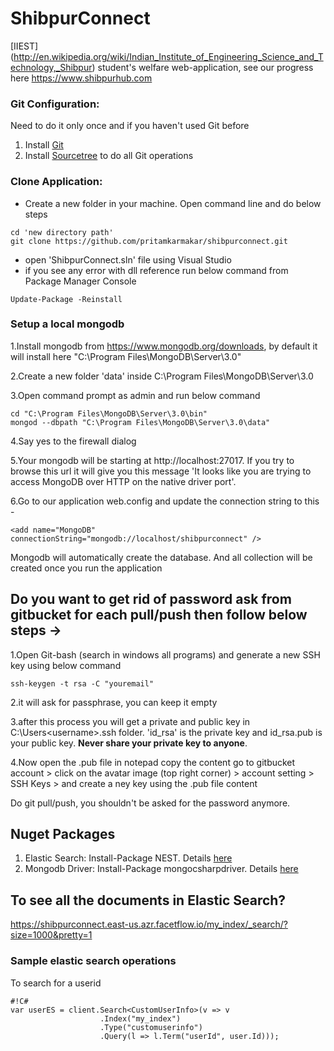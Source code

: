 # ShibpurConnect
[IIEST] (http://en.wikipedia.org/wiki/Indian_Institute_of_Engineering_Science_and_Technology,_Shibpur) student's welfare web-application, see our progress here https://www.shibpurhub.com

### Git Configuration:
Need to do it only once and if you haven't used Git before

1. Install [Git](http://git-scm.com/downloads)  
2. Install [Sourcetree](http://www.sourcetreeapp.com/) to do all Git operations 

### Clone Application:

* Create a new folder in your machine. Open command line and do below steps
```
cd 'new directory path'
git clone https://github.com/pritamkarmakar/shibpurconnect.git
```
* open 'ShibpurConnect.sln' file using Visual Studio
* if you see any error with dll reference run below command from Package Manager Console
```
Update-Package -Reinstall
```

### Setup a local mongodb
1.Install mongodb from https://www.mongodb.org/downloads, by default it will install here "C:\Program Files\MongoDB\Server\3.0"

2.Create a new folder 'data' inside C:\Program Files\MongoDB\Server\3.0

3.Open command prompt as admin and run below command
```
cd "C:\Program Files\MongoDB\Server\3.0\bin"
mongod --dbpath "C:\Program Files\MongoDB\Server\3.0\data"
```
4.Say yes to the firewall dialog

5.Your mongodb will be starting at http://localhost:27017. If you try to browse this url it will give you this message 'It looks like you are trying to access MongoDB over HTTP on the native driver port'.

6.Go to our application web.config and update the connection string to this -
```
<add name="MongoDB" connectionString="mongodb://localhost/shibpurconnect" />
```
Mongodb will automatically create the database. And all collection will be created once you run the application


## Do you want to get rid of password ask from gitbucket for each pull/push then follow below steps ->
 
1.Open Git-bash (search in windows all programs) and generate a new SSH key using below command
```
ssh-keygen -t rsa -C "youremail"
```
2.it will ask for passphrase, you can keep it empty

3.after this process you will get a private and public key in C:\Users\<username>\.ssh folder. 'id_rsa' is the private key and id_rsa.pub is your public key. **Never share your private key to anyone**.

4.Now open the .pub file in notepad copy the content go to gitbucket account  > click on the avatar image (top right corner) > account setting > SSH Keys > and create a ney key using the .pub file content 

Do git pull/push, you shouldn't be asked for the password anymore.

## Nuget Packages
1. Elastic Search: Install-Package NEST. Details [here](https://www.nuget.org/packages/NEST/0.9.19)
2. Mongodb Driver: Install-Package mongocsharpdriver. Details [here](https://www.nuget.org/packages/mongocsharpdriver/)

## To see all the documents in Elastic Search?
https://shibpurconnect.east-us.azr.facetflow.io/my_index/_search/?size=1000&pretty=1

### Sample elastic search operations ###
To search for a userid
```
#!C#
var userES = client.Search<CustomUserInfo>(v => v
                    .Index("my_index")
                    .Type("customuserinfo")
                    .Query(l => l.Term("userId", user.Id)));

```